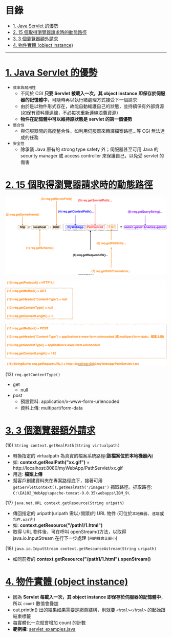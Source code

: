 <h1 id="top">目錄</h1>

- [1. Java Servlet 的優勢](#s1)
- [2. 15 個取得瀏覽器請求時的動態路徑](#s2)
- [3. 3 個瀏覽器額外請求](#s3)
- [4. 物件實體 (object instance)](#s4)

---

# <a id='s1' class='md-title' href='#top'>1. Java Servlet 的優勢</a>

- `效率與耐用性`
  - 不同於 CGI **只要 Servlet 被載入一次，其 object instance 即保存於伺服器的記憶體中**，可隨時再以執行緒處理方式接受下一個請求
  - 由於是以物件形式存在，故能自動維護自己的狀態，並持續保有外部資源(如保有資料庫連線，不必每次重新連線浪費資源）
  - **物件在記憶體中可以維持原狀態是 servlet 的第一個優勢**
- `整合性`
  - 與伺服器間的高度整合性，如利用伺服器來轉譯檔案路徑...等 CGI 無法達成的任務
- `安全性`
  - 除承襲 Java 原有的 strong type safety 外；伺服器甚至可用 Java 的 security manager 或 access controller 來保護自己，以免受 servlet 的傷害

# <a id='s2' class='md-title' href='#top'>2. 15 個取得瀏覽器請求時的動態路徑</a>

<p><img src='./image/01.JavaServlet的優勢.01.dio.svg'></p>

<p><img src='./image/02.JavaServlet的優勢.02.dio.svg'></p>

(13) `req.getContentType()`

- get
  - null
- post
  - 預設資料: application/x-www-form-urlencoded
  - 資料上傳: multipart/form-data

# <a id='s3' class='md-title' href='#top'>3. 3 個瀏覽器額外請求</a>

(16) `String context.getRealPath(String virtualpath)`

- 轉換指定的 virtualpath 為真實的檔案系統路徑(**該檔案位於本地機器內**)
- 如: **context.getRealPath("xx.gif")** = http://localhost:8080/myWebApp/PathServlet/xx.gif
- 用途: **檔案上傳**
- 幫客戶創建資料夾在專案路徑底下，接著可用 `getServletContext().getRealPath('/images')` 抓取路徑。抓取路徑: `C:\EA102_WebApp\apache-tomcat-9.0.35\webapps\IBM_9\`

(17) `java.net.URL context.getResource(String uripath)`

- 傳回指定的 uripath(uripath 需以`/`開頭)的 URL 物件 (可位於`本地機器`、`遠端`或`包在.war內`)
- 如: **context.getResource("/path1/1.html")**
- 取得 URL 物件後，可在呼叫 openStream()方法，以取得 java.io.InputStream 在行下一步處理 (`用的機會比較小`)

(18) `java.io.InputStream context.getResourceAstream(String uripath)`

- 如同前者的 **context.getResource("/path1/1.html").openStream()**

# <a id='s4' class='md-title' href='#top'>4. 物件實體 (object instance)</a>

- 因為 **Servlet 每載入一次，其 object instance 即保存於伺服器的記憶體中**，所以 `count` 數值會疊加
- out.println() 出的結果如果需要是網頁結構，則就要 `<html></html>` 的起始跟結束標籤
- 每實體化一次就會增加 count 的計數
- **範例檔**: [servlet_examples.java](./doc/servlet_examples.java)

